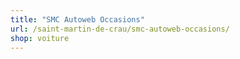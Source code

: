 ```yaml
---
title: "SMC Autoweb Occasions"
url: /saint-martin-de-crau/smc-autoweb-occasions/
shop: voiture
---
```

